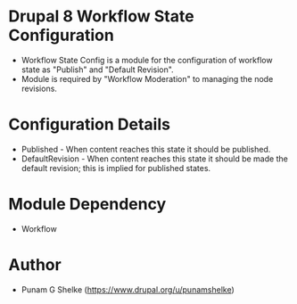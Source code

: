 # Drupal 8 Workflow State Configuration
- Workflow State Config is a module for the configuration of workflow state as "Publish" and "Default Revision".
- Module is required by "Workflow Moderation" to managing the node revisions.

# Configuration Details 
* Published - When content reaches this state it should be published. 
* DefaultRevision - When content reaches this state it should be made the 
default revision; this is implied for published states. 

# Module Dependency
- Workflow

# Author
- Punam G Shelke (https://www.drupal.org/u/punamshelke)